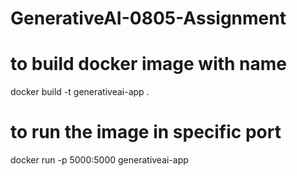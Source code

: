 # GenerativeAI-0805-Assignment

# to build docker image with name
 docker build -t generativeai-app .  

 # to run the image in specific port
 docker run -p 5000:5000 generativeai-app 

